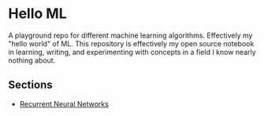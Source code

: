 Hello ML
========
A playground repo for different machine learning algorithms. Effectively my "hello world" of ML. This repository is effectively my open source notebook in learning, writing, and experimenting with concepts in a field I know nearly nothing about. 

## Sections
- [Recurrent Neural Networks](./RNN)